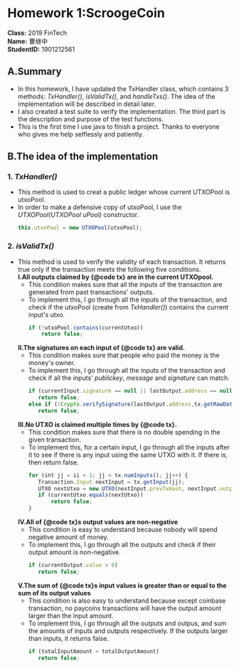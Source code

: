# Homework 1:ScroogeCoin  
**Class:**
2019 FinTech  
**Name:**
曹继中  
**StudentID:**
1901212561  
## A.Summary
* In this homework, I have updated the TxHandler class, which contains 3 methods: *TxHandler()*, *isValidTx()*, and *handleTxs()*. 
The idea of the implementation will be described in detail later.  
* I also created a test suite to verify the implementation. The third part is the description and purpose of the test functions. 
* This is the first time I use java to finish a project. Thanks to everyone who gives me help selflessly and patiently.
## B.The idea of the implementation
### 1. ***TxHandler()***  
* This method is used to creat a public ledger whose current UTXOPool is utxoPool.  
* In order to make a defensive copy of utxoPool, I use the *UTXOPool(UTXOPool uPool)* constructor.  
  ```js 
  this.utxoPool = new UTXOPool(utxoPool);
  ``` 
### 2. ***isValidTx()***  
* This method is used to verify the validity of each transaction. It returns true only if the transaction meets the following five conditions.  
**Ⅰ.All outputs claimed by {@code tx} are in the current UTXOpool.**  
  * This condition makes sure that all the inputs of the transaction are generated from past transactions' outputs.
  * To implement this, I go through all the inputs of the transaction, and check if the utxoPool (create from *TxHandler()*) contains the current input's utxo.
    ```js
    if (!utxoPool.contains(currentUtxo))
        return false;
    ```  
  **Ⅱ.The signatures on each input of {@code tx} are valid.**  
   * This condition makes sure that people who paid the money is the money's owner.
   * To implement this, I go through all the inputs of the transaction and check if all the inputs' *publickey*, *message* and  *signature* can match.
      ```js
     if (currentInput.signature == null || lastOutput.address == null )
         return false;
     else if (!Crypto.verifySignature(lastOutput.address,tx.getRawDataToSign(ii),currentInput.signature))
         return false;
     ```
   **Ⅲ.No UTXO is claimed multiple times by {@code tx}.**  
   * This condition makes sure that there is no double spending in the given transaction.
   * To implement this, for a certain input, I go through all the inputs after it to see if there is any input using the same UTXO with it. If there is, then return false.
      ```js
     for (int jj = ii + 1; jj < tx.numInputs(); jj++) {
         Transaction.Input nextInput = tx.getInput(jj);
         UTXO nextUtxo = new UTXO(nextInput.prevTxHash, nextInput.outputIndex);
         if (currentUtxo.equals(nextUtxo))
             return false;
     }
     ```
  **Ⅳ.All of {@code tx}s output values are non-negative**  
   * This condition is easy to understand because nobody will spend negative amount of money.
   * To implement this, I go through all the outputs and check if their output amount is non-negative.
      ```js
     if (currentOutput.value < 0)
         return false;
     ```
   **Ⅴ.The sum of {@code tx}s input values is greater than or equal to the sum of its output values**  
   * This condition is also easy to understand because except  coinbase transaction, no paycoins transactions will have the output amount larger than the input amount.
   * To implement this, I go through all the outputs and outpus, and sum the amounts of inputs and outputs respectively. If the outputs larger than inputs, it returns false.
      ```js
     if (totalInputAmount < totalOutputAmount)
         return false;
     ```
  
  

